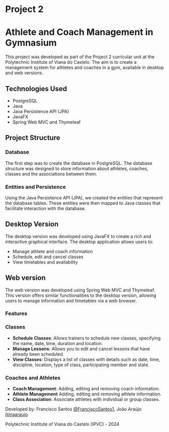 # Project 2
# Athlete and Coach Management in Gymnasium

This project was developed as part of the Project 2 curricular unit at the Polytechnic Institute of Viana do Castelo. The aim is to create a management system for athletes and coaches in a gym, available in desktop and web versions.

## Technologies Used

- PostgreSQL
- Java
- Java Persistence API (JPA)
- JavaFX
- Spring Web MVC and Thymeleaf

## Project Structure

### Database

The first step was to create the database in PostgreSQL. The database structure was designed to store information about athletes, coaches, classes and the associations between them.

### Entities and Persistence

Using the Java Persistence API (JPA), we created the entities that represent the database tables. These entities were then mapped to Java classes that facilitate interaction with the database.



## Desktop Version

The desktop version was developed using JavaFX to create a rich and interactive graphical interface. The desktop application allows users to:

- Manage athlete and coach information
- Schedule, edit and cancel classes
- View timetables and availability

## Web version

The web version was developed using Spring Web MVC and Thymeleaf. This version offers similar functionalities to the desktop version, allowing users to manage information and timetables via a web browser.

### Features

### Classes

- **Schedule Classes**: Allows trainers to schedule new classes, specifying the name, date, time, duration and location.
- **Manage Lessons**: Allows you to edit and cancel lessons that have already been scheduled.
- **View Classes**: Displays a list of classes with details such as date, time, discipline, location, type of class, participating member and state.

### Coaches and Athletes

- **Coach Management**: Adding, editing and removing coach information.
- **Athlete Management** Adding, editing and removing athlete information.
- **Class Association**: Associate athletes with individual or group classes.

Developed by: Francisco Santos [@FranciscoSantos1](https://github.com/FranciscoSantos1), João Araújo [jlimaaraujo](https://github.com/jlimaaraujo)

Polytechnic Institute of Viana do Castelo (IPVC) - 2024
